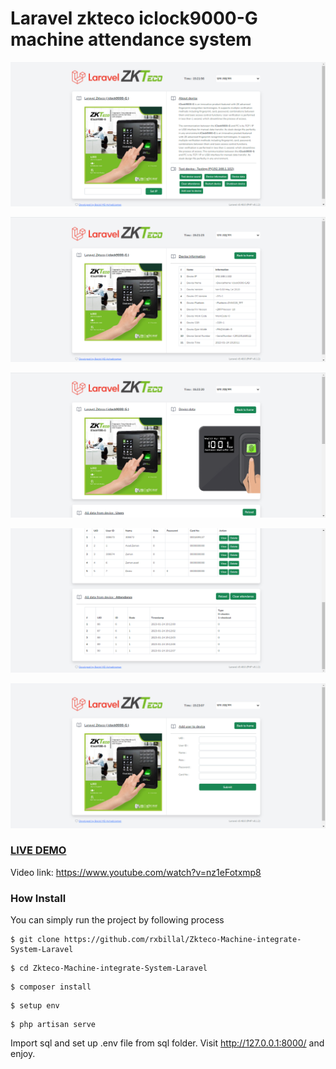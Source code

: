 # Laravel zkteco iclock9000-G machine attendance system

![Image](1.PNG?raw=true "Image")

![Image](2.PNG?raw=true "Image")

![Image](3.PNG?raw=true "Image")

![Image](4.PNG?raw=true "Image")

![Image](5.PNG?raw=true "Image")



### <a href="#">LIVE DEMO</a>
Video link: https://www.youtube.com/watch?v=nz1eFotxmp8

### How Install

You can simply run the project by following process
```shell
$ git clone https://github.com/rxbillal/Zkteco-Machine-integrate-System-Laravel
```
```shell
$ cd Zkteco-Machine-integrate-System-Laravel
```
```shell
$ composer install
```
```shell
$ setup env
```
```shell
$ php artisan serve
```
Import sql and set up .env file from sql folder.
Visit http://127.0.0.1:8000/ and enjoy.





